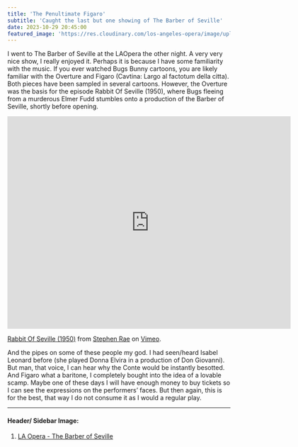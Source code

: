 ```yaml
---
title: 'The Penultimate Figaro'
subtitle: 'Caught the last but one showing of The Barber of Seville'
date: 2023-10-29 20:45:00
featured_image: 'https://res.cloudinary.com/los-angeles-opera/image/upload/c_fill,f_auto,g_auto,h_1200,q_auto:eco,w_815/v1/Season/2023-24/Barber_ShowArt_pics.jpg'
---
```


I went to The Barber of Seville at the LAOpera the other night. A very very nice show, I really enjoyed it. Perhaps it is because I have some familiarity with the music. If  you ever watched Bugs Bunny cartoons, you are likely familiar with the Overture and Figaro (Cavtina: Largo al factotum della citta). Both pieces have been sampled in several cartoons. However, the Overture was the basis for the episode Rabbit Of Seville (1950), where Bugs fleeing from a murderous Elmer Fudd stumbles onto a production of the Barber of Seville, shortly before opening. 

<iframe src="https://player.vimeo.com/video/456078993?h=4b83a144de" width="640" height="480" frameborder="0" allow="autoplay; fullscreen; picture-in-picture" allowfullscreen></iframe>
<p><a href="https://vimeo.com/456078993">Rabbit Of Seville (1950)</a> from <a href="https://vimeo.com/sixfootnine">Stephen Rae</a> on <a href="https://vimeo.com">Vimeo</a>.</p>

And the pipes on some of these people my god. I had seen/heard Isabel Leonard before (she played Donna Elvira in a production of Don Giovanni). But man, that voice, I can hear why the Conte would be instantly besotted. And Figaro what a baritone, I completely bought into the idea of a lovable scamp.  Maybe one of these days I will have enough money to buy tickets so I can see the expressions on the performers’ faces. But then again, this is for the best, that way I do not consume it as I would a regular play.


---
#### Header/ Sidebar Image:

<div id="footnotes">
  <ol>
    <li id="footnote-1">
		<a href="https://www.laopera.org/performances/202324-season/the-barber-of-seville/">LA Opera - The Barber of Seville</a>
	</li>
  </ol>
</div> 

